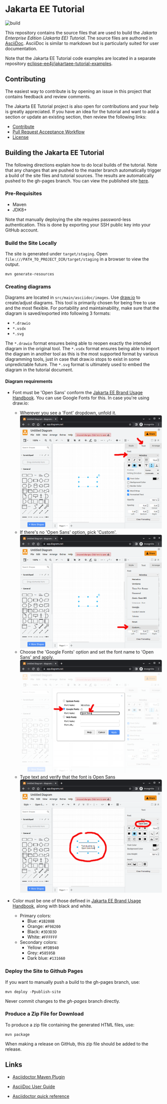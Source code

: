 # Jakarta EE Tutorial

![ build](https://github.com/eclipse-ee4j/jakartaee-tutorial/workflows/build/badge.svg)

This repository contains the source files that are used to build the
_Jakarta Enterprise Edition (Jakarta EE) Tutorial_. The source files
are authored in [AsciiDoc](http://asciidoc.org/).  AsciiDoc is similar
to markdown but is particularly suited for user documentation.  

Note that the Jakarta EE Tutorial code examples are located in a
separate repository
[eclipse-ee4j/jakartaee-tutorial-examples](https://github.com/eclipse-ee4j/jakartaee-tutorial-examples).

## Contributing
The easiest way to contribute is by opening an issue in this project
that contains feedback and review comments.

The Jakarta EE Tutorial project is also open for contributions and your
help is greatly appreciated. If you have an idea for the tutorial and
want to add a section or update an existing section, then review the
following links:

* [Contribute](CONTRIBUTING.md)
* [Pull Request Acceptance Workflow](src/main/jbake/assets/pr_doc_workflow.md)
* [License](LICENSE.md)

## Building the Jakarta EE Tutorial

The following directions explain how to do local builds of the
tutorial. Note that any changes that are pushed to the master branch
automatically trigger a build of the site files and tutorial sources.
The results are automatically pushed to the gh-pages branch. You can
view the published site
[here](https://eclipse-ee4j.github.io/jakartaee-tutorial).

### Pre-Requisites

- Maven
- JDK8+

Note that manually deploying the site requires password-less
authentication. This is done by exporting your SSH public key into your
GitHub account.

### Build the Site Locally

The site is generated under `target/staging`. Open
`file:///PATH_TO_PROJECT_DIR/target/staging` in a browser to view the
output.

```
mvn generate-resources
```

### Creating diagrams

Diagrams are located in `src/main/asciidoc/images`.
Use [draw.io](https://draw.io) to create/adjust diagrams.
This tool is primarily chosen for being free to use and the most flexible.
For portability and maintainability, make sure that the diagram is saved/exported into following 3 formats:
- `*.drawio`
- `*.vsdx`
- `*.svg`

The `*.drawio` format ensures being able to reopen exactly the intended diagram in the original tool.
The `*.vsdx` format ensures being able to import the diagram in another tool as this is the most supported format by various diagramming tools, just in case that draw.io stops to exist in some unpredictable future.
The `*.svg` format is ultimately used to embed the diagram in the tutorial document.

#### Diagram requirements

- Font must be 'Open Sans' conform the [Jakarta EE Brand Usage Handbook](https://jakarta.ee/legal/trademark_guidelines/jakarta-ee-branding-guidelines.pdf).
  You can use Google Fonts for this.
  In case you're using draw.io:
    - Wherever you see a 'Font' dropdown, unfold it.
        ![Select font](README/images/drawio-font-1-select-font.png)
    - If there's no 'Open Sans' option, pick 'Custom'.
        ![Select custom](README/images/drawio-font-2-select-custom.png)
    - Choose the 'Google Fonts' option and set the font name to 'Open Sans' and apply.
        ![Set Google Open Sans](README/images/drawio-font-3-set-google-open-sans.png)
    - Type text and verify that the font is Open Sans
        ![Using Google Open Sans](README/images/drawio-font-4-using-google-open-sans.png)

- Color must be one of those defined in [Jakarta EE Brand Usage Handbook](https://jakarta.ee/legal/trademark_guidelines/jakarta-ee-branding-guidelines.pdf), along with black and white.
    - Primary colors:
        - Blue: `#1B208B`
        - Orange: `#F98200`
        - Black: `#3D3D3D`
        - White: `#FFFFFF`
    - Secondary colors:
        - Yellow: `#FDB940`
        - Grey: `#58595B`
        - Dark blue: `#131660`


### Deploy the Site to Github Pages

If you want to manually push a build to the gh-pages branch, use:

```
mvn deploy -Ppublish-site
```
Never commit changes to the *gh-pages* branch directly.

### Produce a Zip File for Download

To produce a zip file containing the generated HTML files, use:

```
mvn package
```

When making a release on GitHub, this zip file should be added to the release.

## Links

- [Asciidoctor Maven Plugin](https://asciidoctor.org/docs/asciidoctor-maven-plugin/)

- [AsciiDoc User Guide](http://asciidoc.org/userguide.html)

- [Asciidoctor quick reference](http://asciidoctor.org/docs/asciidoc-syntax-quick-reference)
